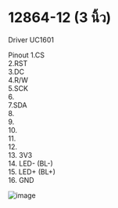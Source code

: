 # 12864-12  (3 นิ้ว)        
Driver UC1601    
    
Pinout
1.CS    
2.RST    
3.DC    
4.R/W    
5.SCK    
6.    
7.SDA    
8.    
9.    
10.    
11.    
12.    
13. 3V3    
14. LED- (BL-)    
15. LED+ (BL+)    
16. GND    




![image](https://github.com/eddyElectronics/12864-12/assets/4636804/e65266f4-ac85-4166-8209-1d6b0f74e9af)

